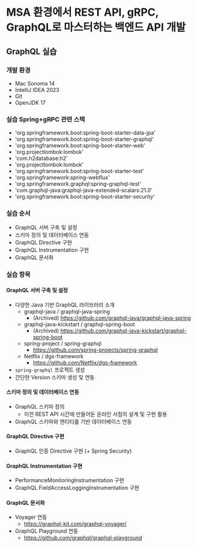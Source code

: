 # MSA 환경에서 REST API, gRPC, GraphQL로 마스터하는 백엔드 API 개발
## GraphQL 실습
### 개발 환경
- Mac Sonoma 14
- IntelliJ IDEA 2023
- Git
- OpenJDK 17

### 실습 Spring+gRPC 관련 스택
- 'org.springframework.boot:spring-boot-starter-data-jpa'
- 'org.springframework.boot:spring-boot-starter-graphql'
- 'org.springframework.boot:spring-boot-starter-web'
- 'org.projectlombok:lombok'
- 'com.h2database:h2'
- 'org.projectlombok:lombok'
- 'org.springframework.boot:spring-boot-starter-test'
- 'org.springframework:spring-webflux'
- 'org.springframework.graphql:spring-graphql-test'
- 'com.graphql-java:graphql-java-extended-scalars:21.0'
- 'org.springframework.boot:spring-boot-starter-security'

### 실습 순서
- GraphQL 서버 구축 및 설정
- 스키마 정의 및 데이터베이스 연동
- GraphQL Directive 구현
- GraphQL Instrumentation 구현
- GraphQL 문서화 

### 실습 항목
#### GraphQL 서버 구축 및 설정
- 다양한 Java 기반 GraphQL 라이브러리 소개
  - graphql-java / graphql-java-spring
    - (Archived) https://github.com/graphql-java/graphql-java-spring
  - graphql-java-kickstart / graphql-spring-boot
    - (Archived) https://github.com/graphql-java-kickstart/graphql-spring-boot
  - spring-project / spring-graphql
    - https://github.com/spring-projects/spring-graphql 
  - Netflix / dgs-framework
    - https://github.com/Netflix/dgs-framework
- `spring-graphql` 프로젝트 생성
- 간단한 Version 스키마 생성 및 연동

#### 스키마 정의 및 데이터베이스 연동
- GraphQL 스키마 정의
  - 이전 REST API 시간에 만들어둔 온라인 서점의 설계 및 구현 활용
- GraphQL 스키마와 엔티티를 기반 데이터베이스 연동

#### GraphQL Directive 구현
- GraphQL 인증 Directive 구현 (+ Spring Security)

#### GraphQL Instrumentation 구현
- PerformanceMonitoringInstrumentation 구현
- GraphQL FieldAccessLoggingInstrumentation 구현

#### GraphQL 문서화
- Voyager 연동
  - https://graphql-kit.com/graphql-voyager/
- GraphQL Playground 연동
  - https://github.com/graphql/graphql-playground


